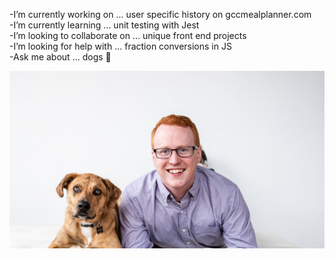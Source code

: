 -I’m currently working on ... user specific history on gccmealplanner.com                                                            
-I’m currently learning ... unit testing with Jest                                                                
-I’m looking to collaborate on ... unique front end projects  
-I’m looking for help with ... fraction conversions in JS  
-Ask me about ... dogs :dog:

![profile photo](https://github.com/tobyjorris/tobyjorris/blob/master/photo-test.jpg?raw=true)
